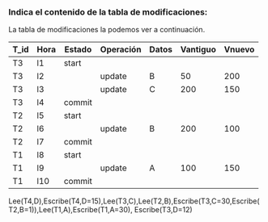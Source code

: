 ### Indica el contenido de la tabla de modificaciones:

La tabla de modificaciones la podemos ver a continuación.

| T_id | Hora | Estado | Operación | Datos | Vantiguo | Vnuevo |
| -- | -- | -- | -- | -- | -- | -- |
| T3 | l1 | start  |  |  |  |  |
| T3 | l2 | | update  | B | 50 | 200 |  
| T3 | l3 | | update  | C | 200 | 150 |  
| T3 | l4 | commit  |  |  |  |  |
| T2 | l5 | start  |  |  |  |  |
| T2 | l6 | | update  | B | 200 | 100 |  
| T2 | l7 | commit  |  |  |  |  |
| T1 | l8 | start  |  |  |  |  |
| T1 | l9 | | update  | A | 100 | 150 |  
| T1 | l10 | commit  |  |  |  |  |



Lee(T4,D),Escribe(T4,D=15),Lee(T3,C),Lee(T2,B),Escribe(T3,C=30,Escribe(T2,B=1)),Lee(T1,A),Escribe(T1,A=30), Escribe(T3,D=12)
